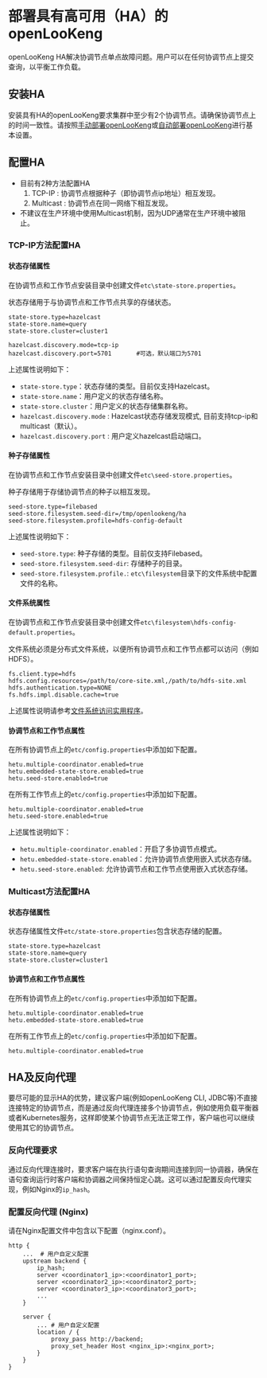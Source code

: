 
# 部署具有高可用（HA）的openLooKeng

openLooKeng HA解决协调节点单点故障问题。用户可以在任何协调节点上提交查询，以平衡工作负载。

## 安装HA

安装具有HA的openLooKeng要求集群中至少有2个协调节点。请确保协调节点上的时间一致性。请按照[手动部署openLooKeng](deployment.md)或[自动部署openLooKeng](deployment-auto.md)进行基本设置。

## 配置HA
- 目前有2种方法配置HA
    1. TCP-IP : 协调节点根据种子（即协调节点ip地址）相互发现。
    2. Multicast : 协调节点在同一网络下相互发现。
- 不建议在生产环境中使用Multicast机制，因为UDP通常在生产环境中被阻止。

### TCP-IP方法配置HA

#### 状态存储属性
在协调节点和工作节点安装目录中创建文件`etc\state-store.properties`。

状态存储用于与协调节点和工作节点共享的存储状态。

``` properties
state-store.type=hazelcast
state-store.name=query
state-store.cluster=cluster1

hazelcast.discovery.mode=tcp-ip   
hazelcast.discovery.port=5701       #可选，默认端口为5701
```

上述属性说明如下：

- `state-store.type`：状态存储的类型。目前仅支持Hazelcast。
- `state-store.name`：用户定义的状态存储名称。
- `state-store.cluster`：用户定义的状态存储集群名称。
- `hazelcast.discovery.mode` : Hazelcast状态存储发现模式, 目前支持tcp-ip和multicast（默认）。  
- `hazelcast.discovery.port` : 用户定义hazelcast启动端口。

#### 种子存储属性
在协调节点和工作节点安装目录中创建文件`etc\seed-store.properties`。

种子存储用于存储协调节点的种子以相互发现。

```
seed-store.type=filebased
seed-store.filesystem.seed-dir=/tmp/openlookeng/ha
seed-store.filesystem.profile=hdfs-config-default
```

上述属性说明如下：

- `seed-store.type`: 种子存储的类型。目前仅支持Filebased。
- `seed-store.filesystem.seed-dir`: 存储种子的目录。
- `seed-store.filesystem.profile.`: `etc\filesystem`目录下的文件系统中配置文件的名称。


#### 文件系统属性

在协调节点和工作节点安装目录中创建文件`etc\filesystem\hdfs-config-default.properties`。

文件系统必须是分布式文件系统，以便所有协调节点和工作节点都可以访问（例如HDFS）。
```
fs.client.type=hdfs
hdfs.config.resources=/path/to/core-site.xml,/path/to/hdfs-site.xml
hdfs.authentication.type=NONE
fs.hdfs.impl.disable.cache=true
```
上述属性说明请参考[文件系统访问实用程序](../develop/filesystem.md)。 

#### 协调节点和工作节点属性

在所有协调节点上的`etc/config.properties`中添加如下配置。

``` properties
hetu.multiple-coordinator.enabled=true
hetu.embedded-state-store.enabled=true
hetu.seed-store.enabled=true
```

在所有工作节点上的`etc/config.properties`中添加如下配置。

``` properties
hetu.multiple-coordinator.enabled=true
hetu.seed-store.enabled=true
```

上述属性说明如下：

- `hetu.multiple-coordinator.enabled`：开启了多协调节点模式。
- `hetu.embedded-state-store.enabled`：允许协调节点使用嵌入式状态存储。
- `hetu.seed-store.enabled`: 允许协调节点和工作节点使用嵌入式状态存储。

### Multicast方法配置HA

#### 状态存储属性

状态存储属性文件`etc/state-store.properties`包含状态存储的配置。

``` properties
state-store.type=hazelcast
state-store.name=query
state-store.cluster=cluster1
```

#### 协调节点和工作节点属性

在所有协调节点上的`etc/config.properties`中添加如下配置。

``` properties
hetu.multiple-coordinator.enabled=true
hetu.embedded-state-store.enabled=true
```

在所有工作节点上的`etc/config.properties`中添加如下配置。

``` properties
hetu.multiple-coordinator.enabled=true
```

## HA及反向代理

要尽可能的显示HA的优势，建议客户端(例如openLooKeng CLI, JDBC等)不直接连接特定的协调节点，而是通过反向代理连接多个协调节点，例如使用负载平衡器或者Kubernetes服务，这样即使某个协调节点无法正常工作，客户端也可以继续使用其它的协调节点。

### 反向代理要求

通过反向代理连接时，要求客户端在执行语句查询期间连接到同一协调器，确保在语句查询运行时客户端和协调器之间保持恒定心跳。这可以通过配置反向代理实现，例如Nginx的`ip_hash`。

### 配置反向代理 (Nginx)

请在Nginx配置文件中包含以下配置（nginx.conf）。

```
http {
    ...  # 用户自定义配置
    upstream backend {
        ip_hash;
        server <coordinator1_ip>:<coordinator1_port>;
        server <coordinator2_ip>:<coordinator2_port>;
        server <coordinator3_ip>:<coordinator3_port>;
        ...
    }

    server {
        ... # 用户自定义配置
        location / {
            proxy_pass http://backend;
            proxy_set_header Host <nginx_ip>:<nginx_port>;
        }
    }
}
```